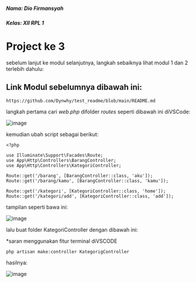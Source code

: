 ##### Nama: Dio Firmansyah
##### Kelas: XII RPL 1
# Project ke 3
sebelum lanjut ke modul selanjutnya, langkah sebaiknya lihat modul 1 dan 2 terlebih dahulu:
## Link Modul sebelumnya dibawah ini:
```
https://github.com/Dynwhy/test_readme/blob/main/README.md
```
langkah pertama cari _web.php_  difolder _routes_ seperti dibawah ini diVSCode:

![image](https://user-images.githubusercontent.com/109930420/182093944-6cefdd8e-3cb3-481f-a444-6fd94b26106a.png)

kemudian ubah script sebagai berikut:
```
<?php

use Illuminate\Support\Facades\Route;
use App\Http\Controllers\BarangController;
use App\Http\Controllers\KategoriController;

Route::get('/barang', [BarangController::class, 'aku']);
Route::get('/barang/kamu', [BarangController::class, 'kamu']);

Route::get('/kategori', [KategoriController::class, 'home']);
Route::get('/kategori/add', [KategoriController::class, 'add']);
```
tampilan seperti bawa ini:

![image](https://user-images.githubusercontent.com/109930420/182093708-6d6d8d9e-5a0e-481e-abea-071d41d2e700.png)

lalu buat folder KategoriController dengan dibawah ini:

*saran menggunakan fitur terminal diVSCODE
```
php artisan make:controller KategorigController
```
hasilnya:

![image](https://user-images.githubusercontent.com/109930420/182103635-128b2886-b98d-4a69-b7ae-39f855f326c0.png)


